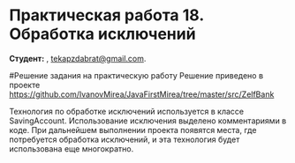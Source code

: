 # Практическая работа 18. Обработка исключений
**Студент:** , tekapzdabrat@gmail.com.

#Решение задания на практическую работу
Решение приведено в проекте https://github.com/IvanovMirea/JavaFirstMirea/tree/master/src/ZelfBank

Технология по обработке исключений используется в классе SavingAccount. Использование исключения выделено комментариями в коде. При дальнейшем выполнении проекта появятся места, где потребуется обработка исключений, и эта технология будет использована еще многократно.